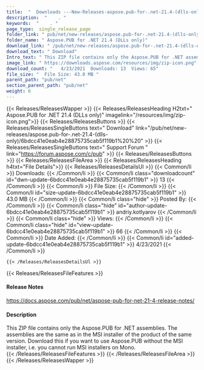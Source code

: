 ```yaml
---
title:  "  Downloads ---New-Releases-aspose.pub-for-.net-21.4-(dlls-only) . " 
description:  "    . " 
keywords:  "    . " 
page_type:  single_release_page
folder_link: " pub/net/new-releases/aspose.pub-for-.net-21.4-(dlls-only)/"
folder_name: " Aspose.PUB for .NET 21.4 (DLLs only)"
download_link: " /pub/net/new-releases/aspose.pub-for-.net-21.4-(dlls-only)/6bdcc41e0eab4e28875735cab5f119b1"
download_text: " Download"
Intro_text: " This ZIP file contains only the Aspose.PUB for .NET assemblies. The assemblies a..."
image_link: " https://downloads.aspose.com/resources/img/zip-icon.png"
download_count: "   4/23/2021  Downloads: 13  Views: 65"
file_size: "  File Size: 43.0 MB "
parent_path: "pub/net"
section_parent_path: "pub/net"
weight: 6 
---
```


{{< Releases/ReleasesWapper >}}
  {{< Releases/ReleasesHeading H2txt=" Aspose.PUB for .NET 21.4 (DLLs only)" imagelink="/resources/img/zip-icon.png">}}
  {{< Releases/ReleasesButtons >}}
    {{< Releases/ReleasesSingleButtons text=" Download" link="/pub/net/new-releases/aspose.pub-for-.net-21.4-(dlls-only)/6bdcc41e0eab4e28875735cab5f119b1%20%20" >}}
    {{< Releases/ReleasesSingleButtons text=" Support Forum " link="https://forum.aspose.com/c/pub" >}}
  {{< Releases/ReleasesButtons >}}
  {{< Releases/ReleasesFileArea >}}
    {{< Releases/ReleasesHeading h4txt="File Details">}}
    {{< Releases/ReleasesDetailsUl >}}
            {{< Common/li  >}} Downloads: {{< /Common/li >}} 
      {{< Common/li class="downloadcount" id="dwn-update-6bdcc41e0eab4e28875735cab5f119b1" >}} 13 {{< /Common/li >}} 
      {{< Common/li  >}} File Size: {{< /Common/li >}} 
      {{< Common/li id="size-update-6bdcc41e0eab4e28875735cab5f119b1" >}} 43.0 MB {{< /Common/li >}} 
      {{< Common/li  class="hide" >}} Posted By: {{< /Common/li >}} 
      {{< Common/li class="hide" id="author-update-6bdcc41e0eab4e28875735cab5f119b1" >}} andriy.kotlyarov {{< /Common/li >}} 
      {{< Common/li class="hide"  >}} Views: {{< /Common/li >}} 
      {{< Common/li class="hide" id="view-update-6bdcc41e0eab4e28875735cab5f119b1" >}} 66 {{< /Common/li >}} 
      {{< Common/li  >}} Date Added: {{< /Common/li >}} 
      {{< Common/li id="added-update-6bdcc41e0eab4e28875735cab5f119b1" >}} 4/23/2021 {{< /Common/li >}} 

    {{< /Releases/ReleasesDetailsUl >}}

  {{< Releases/ReleasesFileFeatures >}}
      <h4>Release Notes</h4><div><a href="https://docs.aspose.com/pub/net/aspose-pub-for-net-21-4-release-notes/">https://docs.aspose.com/pub/net/aspose-pub-for-net-21-4-release-notes/</a></div><h4>Description</h4><div class="HTMLDescription">This ZIP file contains only the Aspose.PUB for .NET assemblies. The assemblies are the same as in the MSI installer of the product of the same version. Download this if you want to use Aspose.PUB without the MSI installer, i.e. you cannot run MSI installers on Mono.</div>
  {{< /Releases/ReleasesFileFeatures >}}
 {{< /Releases/ReleasesFileArea >}}
{{< /Releases/ReleasesWapper >}}


